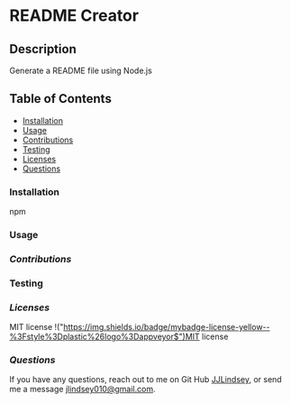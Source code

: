 # README Creator

## **Description**
Generate a README file using Node.js

## **Table of Contents**
* [Installation](#installation)
* [Usage](#usage)
* [Contributions](#contributions)
* [Testing](#testing)
* [Licenses](#licenses)
* [Questions](#questions)

### **Installation**
npm

### **Usage**
 

### *Contributions*
 

### Testing
 

### *Licenses*
MIT license
!("https://img.shields.io/badge/mybadge-license-yellow--%3Fstyle%3Dplastic%26logo%3Dappveyor$")MIT license


### *Questions*
If you have any questions, reach out to me on Git Hub [JJLindsey](https://github.com/JJLindsey), or send me a message jlindsey010@gmail.com.

